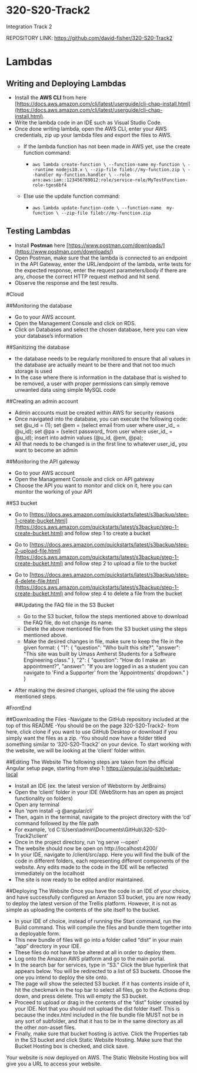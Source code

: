# 320-S20-Track2
Integration Track 2

REPOSITORY LINK: https://github.com/david-fisher/320-S20-Track2

# Lambdas

## Writing and Deploying Lambdas

 - Install the **AWS CLI** from here [https://docs.aws.amazon.com/cli/latest/userguide/cli-chap-install.html](https://docs.aws.amazon.com/cli/latest/userguide/cli-chap-install.html). 
 - Write the lambda code in an IDE such as Visual Studio Code.
 - Once done writing lambda, open the AWS CLI, enter your AWS credentials, zip up your lambda files and export the files to AWS.
	 - If the lambda function has not been made in AWS yet, use the create function command:
		 - `aws lambda create-function \
	    --function-name my-function \
	    --runtime nodejs10.x \
	    --zip-file fileb://my-function.zip \
	    --handler my-function.handler \
	    --role arn:aws:iam::123456789012:role/service-role/MyTestFunction-role-tges6bf4`
    
    - Else use the update function command:
	    - `aws lambda update-function-code \
	    --function-name  my-function \
	    --zip-file fileb://my-function.zip`
 
 ## Testing Lambdas
 
 - Install **Postman** here [https://www.postman.com/downloads/](https://www.postman.com/downloads/)
 - Open Postman, make sure that the lambda is connected to an endpoint in the API Gateway, enter the URL/endpoint of the lambda, write tests for the expected response, enter the request parameters/body if there are any, choose the correct HTTP request method and hit send. 
 - Observe the response and the test results.


#Cloud

##Monitoring the database
- Go to your AWS account.
- Open the Management Console and click on RDS.
- Click on Databases and select the chosen database, here you can view your database’s information

##Sanitizing the database
- the database needs to be regularly monitored to ensure that all values in the database are actually meant to be there and that not too much storage is used
- In the case where there is information in the database that is wished to be removed, a user with proper permissions can simply remove unwanted data using simple MySQL code

##Creating an admin account
- Admin accounts must be created within AWS for security reasons
- Once navigated into the database, you can execute the following code:
set @u_id = (1);
set @em = (select email from user where user_id_ = @u_id);
set @pa = (select password_ from user where user_id_ = @u_id);
insert into admin values (@u_id, @em, @pa);
- All that needs to be changed is in the first line to whatever user_id_ you want to become an admin

##Monitoring the API gateway
- Go to your AWS account
- Open the Management Console and click on API gateway
- Choose the API you want to monitor and click on it, here you can monitor the working of your API

##S3 bucket
- Go to [https://docs.aws.amazon.com/quickstarts/latest/s3backup/step-1-create-bucket.html](https://docs.aws.amazon.com/quickstarts/latest/s3backup/step-1-create-bucket.html) and follow step 1 to create a bucket
- Go to [https://docs.aws.amazon.com/quickstarts/latest/s3backup/step-2-upload-file.html](https://docs.aws.amazon.com/quickstarts/latest/s3backup/step-1-create-bucket.html) and follow step 2 to upload a file to the bucket
- Go to [https://docs.aws.amazon.com/quickstarts/latest/s3backup/step-4-delete-file.html](https://docs.aws.amazon.com/quickstarts/latest/s3backup/step-1-create-bucket.html) and follow step 4 to delete a file from the bucket

	##Updating the FAQ file in the S3 Bucket
	- Go to the S3 bucket, follow the steps mentioned above to download the FAQ file, do not  change its name.
	- Delete the above mentioned file from the S3 bucket using the steps mentioned above.
	- Make the desired changes in file, make sure to keep the file in the given format:
		{
	"1": {
		"question": "Who built this site?",
		"answer": "This site was built by Umass Amherst Students for a Software Engineering class."
	},
	"2": {
		"question": "How do I make an appointment?",
		"answer": "If you are logged in as a student you can navigate to 'Find a Supporter' from the 'Appointments' dropdown."
	}
}
- After making the desired changes, upload the file using the above mentioned steps.


#FrontEnd

##Downloading the Files
-Navigate to the GitHub repository included at the top of this README
-You should be on the page 320-S20-Track2- from here, click clone if you want to use GitHub Desktop or download if you simply want the files as a zip.
-You should now have a folder titled something similar to ‘320-S20-Track2’ on your device. To start working with the website, we will be looking at the ‘client’ folder within.

##Editing The Website
The following steps are taken from the official Angular setup page, starting from step 1: https://angular.io/guide/setup-local
- Install an IDE (ex. the latest version of Webstorm by JetBrains)
- Open the ‘client’ folder in your IDE (WebStorm has an open as project functionality on folders)
- Open any terminal
- Run ‘npm install -g @angular/cli’
- Then, again in the terminal, navigate to the project directory with the ‘cd’ command followed by the file path
- For example, ‘cd C:\Users\admin\Documents\GitHub\320-S20-Track2\client’ 
- Once in the project directory, run ‘ng serve --open’
- The website should now be open on http://localhost:4200/ 
- In your IDE, navigate to /client/src/app. Here you will find the bulk of the code in different folders, each representing different components of the website. Any edits made to the code in the IDE will be reflected immediately on the localhost
- The site is now ready to be edited and/or maintained.

##Deploying The Website
Once you have the code in an IDE of your choice, and have successfully configured an Amazon S3 bucket, you are now ready to deploy the latest version of the Trellis platform. However, it is not as simple as uploading the contents of the site itself to the bucket.

- In your IDE of choice, instead of running the Start command, run the Build command. This will compile the files and bundle them together into a deployable form.
- This new bundle of files will go into a folder called “dist” in your main “app” directory in your IDE.
- These files do not have to be altered at all in order to deploy them.
- Log onto the Amazon AWS platform and go to the main portal.
- In the search bar for services, type in “S3.” Click the blue hyperlink that appears below.
You will be redirected to a list of S3 buckets. Choose the one you intend to deploy the site onto.
- The page will show the selected S3 bucket. If it has contents inside of it, hit the checkmark in the top bar to select all files, go to the Actions drop down, and press delete. This will empty the S3 bucket.
- Proceed to upload or drag in the contents of the “dist” folder created by your IDE. Not that you should not upload the dist folder itself. This is because the index.html included in the file bundle file MUST not be in any sort of subfolder, and that it has to be in the same directory as all the other non-asset files.
- Finally, make sure that bucket hosting is active. Click the Properties tab in the S3 bucket and click Static Website Hosting. Make sure that the Bucket Hosting box is checked, and click save.

Your website is now deployed on AWS. The Static Website Hosting box will give you a URL to access your website.
